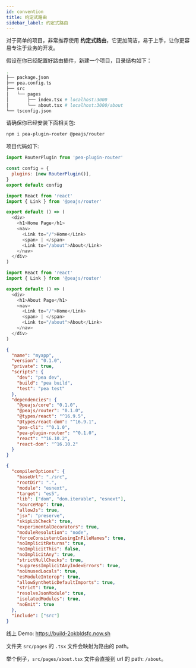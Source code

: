 ```yaml
---
id: convention
title: 约定式路由
sidebar_label: 约定式路由
---
```


对于简单的项目，非常推荐使用 **约定式路由**，它更加简洁，易于上手，让你更容易专注于业务的开发。

假设在你已经配置好路由插件，新建一个项目，目录结构如下：

```bash
.
├── package.json
├── pea.config.ts
├── src
│   └── pages
│       ├── index.tsx # localhost:3000
│       └── about.tsx # localhost:3000/about
└── tsconfig.json
```

请确保你已经安装下面相关包:

```bash
npm i pea-plugin-router @peajs/router
```

项目代码如下:

<!--DOCUSAURUS_CODE_TABS-->

<!--pea.config.ts-->

```js
import RouterPlugin from 'pea-plugin-router'

const config = {
  plugins: [new RouterPlugin()],
}
export default config
```

<!--src/pages/index.ts-->

```js
import React from 'react'
import { Link } from '@peajs/router'

export default () => (
  <div>
    <h1>Home Page</h1>
    <nav>
      <Link to="/">Home</Link>
      <span> | </span>
      <Link to="/about">About</Link>
    </nav>
  </div>
)
```

<!--src/pages/about.ts-->

```js
import React from 'react'
import { Link } from '@peajs/router'

export default () => (
  <div>
    <h1>About Page</h1>
    <nav>
      <Link to="/">Home</Link>
      <span> | </span>
      <Link to="/about">About</Link>
    </nav>
  </div>
)
```

<!--package.json-->

```json
{
  "name": "myapp",
  "version": "0.1.0",
  "private": true,
  "scripts": {
    "dev": "pea dev",
    "build": "pea build",
    "test": "pea test"
  },
  "dependencies": {
    "@peajs/core": "0.1.0",
    "@peajs/router": "0.1.0",
    "@types/react": "^16.9.5",
    "@types/react-dom": "^16.9.1",
    "pea-cli": "^0.1.0",
    "pea-plugin-router": "^0.1.0",
    "react": "^16.10.2",
    "react-dom": "^16.10.2"
  }
}
```

<!--tsconfig.json-->

```json
{
  "compilerOptions": {
    "baseUrl": "./src",
    "rootDir": ".",
    "module": "esnext",
    "target": "es5",
    "lib": ["dom", "dom.iterable", "esnext"],
    "sourceMap": true,
    "allowJs": true,
    "jsx": "preserve",
    "skipLibCheck": true,
    "experimentalDecorators": true,
    "moduleResolution": "node",
    "forceConsistentCasingInFileNames": true,
    "noImplicitReturns": true,
    "noImplicitThis": false,
    "noImplicitAny": true,
    "strictNullChecks": true,
    "suppressImplicitAnyIndexErrors": true,
    "noUnusedLocals": true,
    "esModuleInterop": true,
    "allowSyntheticDefaultImports": true,
    "strict": true,
    "resolveJsonModule": true,
    "isolatedModules": true,
    "noEmit": true
  },
  "include": ["src"]
}
```

<!--END_DOCUSAURUS_CODE_TABS-->

线上 Demo: https://build-2okbldsfc.now.sh

文件夹 `src/pages` 的 `.tsx` 文件会映射为路由的 path。

举个例子，`src/pages/about.tsx` 文件会直接到 url 的 path: `/about`。
